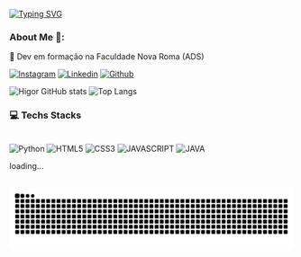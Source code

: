 [![Typing SVG](https://readme-typing-svg.demolab.com?font=Fira+Code&weight=600&size=27&duration=4000&pause=1000&color=763BF7&width=435&lines=Hello+World%2C+I+am+Higor+%F0%9F%91%8B)](https://git.io/typing-svg)

### About Me 🚀:
<p>🧠 Dev em formação na Faculdade Nova Roma (ADS)<p>

[![Instagram](https://img.shields.io/badge/Instagram-E4405F?style=for-the-badge&logo=instagram&logoColor=white)](https://www.instagram.com/higor._06/)
[![Linkedin](https://img.shields.io/badge/LinkedIn-0077B5?style=for-the-badge&logo=linkedin&logoColor=white)](https://www.linkedin.com/in/higor-santana-817a102b7/)
[![Github](https://img.shields.io/badge/GitHub-100000?style=for-the-badge&logo=github&logoColor=white)](https://github.com/HigorHSdev)

![Higor GitHub stats](https://github-readme-stats.vercel.app/api?username=HigorHSdev&show_icons=true&theme=dracula)
![Top Langs](https://github-readme-stats.vercel.app/api/top-langs/?username=HigorHSdev&show_progress=true_icons=true&theme=dracula)

### 💻 Techs Stacks

<div style = "display: inline_block"></br>
  
<img align="center" alt="Python" src = "https://img.shields.io/badge/Python-3776AB?style=for-the-badge&logo=python&logoColor=white">
<img align="center" alt="HTML5" src = "https://img.shields.io/badge/HTML5-E34F26?style=for-the-badge&logo=html5&logoColor=white">
<img align="center" alt="CSS3" src = "https://img.shields.io/badge/CSS3-1572B6?style=for-the-badge&logo=css3&logoColor=white">
<img align="center" alt="JAVASCRIPT" src = "https://img.shields.io/badge/JavaScript-F7DF1E?style=for-the-badge&logo=javascript&logoColor=black">
<img align="center" alt="JAVA" src = "https://img.shields.io/badge/Java-ED8B00?style=for-the-badge&logo=openjdk&logoColor=white">

<p>loading...</p>

</div>
</br>
<picture>
  <source media="(prefers-color-scheme: dark)" srcset="https://raw.githubusercontent.com/HigorHSdev/HigorHSdev/output/github-contribution-grid-snake-dark.svg">
  <source media="(prefers-color-scheme: light)" srcset="https://raw.githubusercontent.com/HigorHSdev/HigorHSdev/output/github-contribution-grid-snake.svg">
  <img alt="github contribution grid snake animation" src="https://raw.githubusercontent.com/HigorHSdev/HigorHSdev/output/github-contribution-grid-snake.svg">
</picture>
